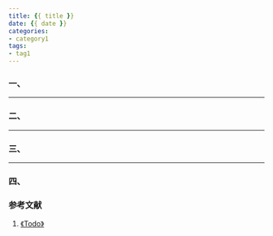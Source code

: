 ```yaml
---
title: {{ title }}
date: {{ date }}
categories:
- category1
tags:
- tag1
---
```


<!-- Todo -->

<!-- More -->

<!-- Todo -->

### 一、

<!-- Todo -->


---

### 二、

<!-- Todo -->


---

### 三、

<!-- Todo -->


---

### 四、

<!-- Todo -->

### 参考文献

1. [《Todo》]()